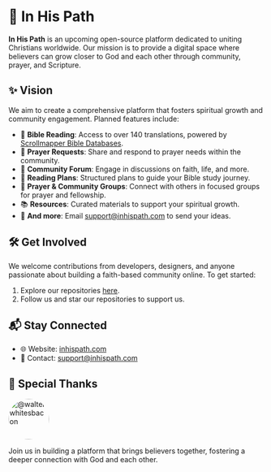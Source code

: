 # 🙏 In His Path

**In His Path** is an upcoming open-source platform dedicated to uniting Christians worldwide. Our mission is to provide a digital space where believers can grow closer to God and each other through community, prayer, and Scripture.

## ✨ Vision

We aim to create a comprehensive platform that fosters spiritual growth and community engagement. Planned features include:

- 📖 **Bible Reading**: Access to over 140 translations, powered by [Scrollmapper Bible Databases](https://github.com/scrollmapper/bible_databases).
- 🙏 **Prayer Requests**: Share and respond to prayer needs within the community.
- 💬 **Community Forum**: Engage in discussions on faith, life, and more.
- 📅 **Reading Plans**: Structured plans to guide your Bible study journey.
- 🤝 **Prayer & Community Groups**: Connect with others in focused groups for prayer and fellowship.
- 📚 **Resources**: Curated materials to support your spiritual growth.
- 💯 **And more**: Email support@inhispath.com to send your ideas.

## 🛠️ Get Involved

We welcome contributions from developers, designers, and anyone passionate about building a faith-based community online. To get started:

1. Explore our repositories [here](https://github.com/orgs/inhispath/repositories).
2. Follow us and star our repositories to support us.

## 📬 Stay Connected

- 🌐 Website: [inhispath.com](https://inhispath.com)
- 📧 Contact: [support@inhispath.com](mailto:support@inhispath.com)

## 💖 Special Thanks

<a href="https://github.com/walterwhitesbacon">
  <img src="https://github.com/walterwhitesbacon.png" width="80" height="80" style="border-radius: 50%;" alt="@walterwhitesbacon"/>
</a>
<br>


Join us in building a platform that brings believers together, fostering a deeper connection with God and each other.
